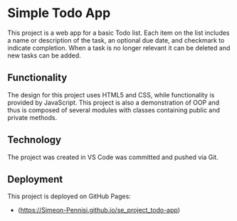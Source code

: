 # Simple Todo App

This project is a web app for a basic Todo list. Each item on the list includes a name or description of the task, an optional due date, and checkmark to indicate completion. When a task is no longer relevant it can be deleted and new tasks can be added.

## Functionality

The design for this project uses HTML5 and CSS, while functionality is provided by JavaScript. This project is also a demonstration of OOP and thus is composed of several modules with classes containing public and private methods.

## Technology

The project was created in VS Code was committed and pushed via Git.

## Deployment

This project is deployed on GitHub Pages:

- (https://Simeon-Pennisi.github.io/se_project_todo-app)
